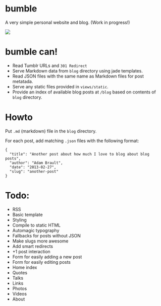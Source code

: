 bumble
======
A very simple personal website and blog. (Work in progress!)

![](http://f.cl.ly/items/2P210d0M2B0v3Z3q1R03/bumble.jpg)

# bumble can!

- Read Tumblr URLs and ``301 Redirect``
- Serve Markdown data from ``blog`` directory using jade templates.
- Read JSON files with the same name as Markdown files for post metatada.
- Serve any static files provided in ``views/static``.
- Provide an index of available blog posts at ``/blog`` based on contents of ``blog`` directory.

# Howto
Put ``.md`` (markdown) file in the ``blog`` directory.

For each post, add matching ``.json`` files with the following format:
```
{
  "title": "Another post about how much I love to blog about blog posts",
  "author": "Adam Brault",
  "date": "2013-02-27",
  "slug": "another-post"
}
```

# Todo:
- RSS
- Basic template
- Styling
- Compile to static HTML
- Automagic typography
- Fallbacks for posts without JSON
- Make slugs more awesome
- Add smart redirects
- +1 post interaction
- Form for easily adding a new post
- Form for easily editing posts
- Home index
- Quotes
- Talks
- Links
- Photos
- Videos
- About
